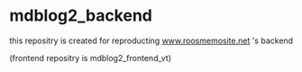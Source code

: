 # mdblog2_backend
this repositry is created for reproducting www.roosmemosite.net 's backend

(frontend repositry is mdblog2_frontend_vt)